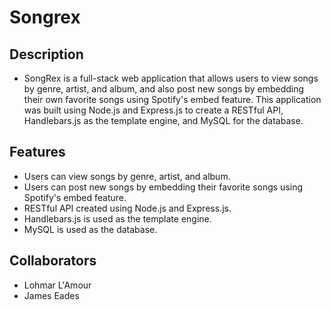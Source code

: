 # Songrex

## Description

* SongRex is a full-stack web application that allows users to view songs by genre, artist, and album, and also post new songs by embedding their own favorite songs using Spotify's embed feature. This application was built using Node.js and Express.js to create a RESTful API, Handlebars.js as the template engine, and MySQL for the database.

## Features

* Users can view songs by genre, artist, and album.
* Users can post new songs by embedding their favorite songs using Spotify's embed feature.
* RESTful API created using Node.js and Express.js.
* Handlebars.js is used as the template engine.
* MySQL is used as the database.</p>

<!-- ## Screenshots: -->

## Collaborators

* Lohmar L'Amour
* James Eades
